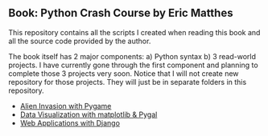 ## Book: Python Crash Course by Eric Matthes 

This repository contains all the scripts I created when reading this book and all the source code provided by the author.  
  
  
The book itself has 2 major components: a) Python syntax b) 3 read-world projects. 
I have currently gone through the first component and planning to complete those 3 projects very soon. Notice that I will not create new repository for those projects. They will just be in separate folders in this repository.  

* [Alien Invasion with Pygame](./project01_chap12-14)  
* [Data Visualization with matplotlib & Pygal](./project02_chap15_17)  
* [Web Applications with Django](./project03_chap18-20)  
